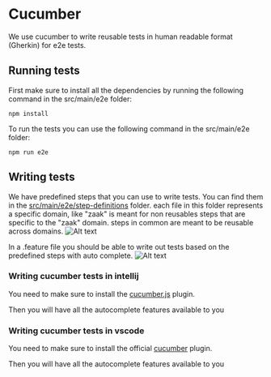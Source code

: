 # Cucumber

We use cucumber to write reusable tests in human readable format (Gherkin) for e2e tests.

## Running tests

First make sure to install all the dependencies by running the following command in the src/main/e2e folder:

```npm install```

To run the tests you can use the following command in the src/main/e2e folder:

```npm run e2e```

## Writing tests

We have predefined steps that you can use to write tests. You can find them in the [src/main/e2e/step-definitions](src/main/e2e/step-definitions) folder. each file in this folder represents a specific domain, like "zaak" is meant for non reusables steps that are specific to the "zaak" domain. steps in common are meant to be reusable across domains.
![Alt text](./attachments/images/cucumber-example.png)

In a .feature file you should be able to write out tests based on the predefined steps with auto complete.
![Alt text](./attachments/images/cucumber-auto-complete.png)



### Writing cucumber tests in intellij

You need to make sure to install the [cucumber.js](https://plugins.jetbrains.com/plugin/7418-cucumber-js) plugin.

Then you will have all the autocomplete features available to you

### Writing cucumber tests in vscode

You need to make sure to install the official [cucumber](https://marketplace.visualstudio.com/items?itemName=CucumberOpen.cucumber-official) plugin.

Then you will have all the autocomplete features available to you

